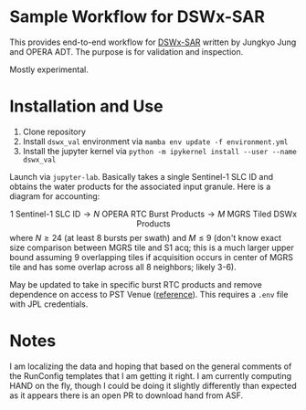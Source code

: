 # Sample Workflow for DSWx-SAR

This provides end-to-end workflow for [DSWx-SAR](https://github.com/opera-adt/DSWX-SAR/tree/main) written by Jungkyo Jung and OPERA ADT. The purpose is for validation and inspection.

Mostly experimental.

# Installation and Use

1. Clone repository
2. Install `dswx_val` environment via `mamba env update -f environment.yml`
3. Install the jupyter kernel via `python -m ipykernel install --user --name dswx_val`

Launch via `jupyter-lab`. Basically takes a single Sentinel-1 SLC ID and obtains the water products for the associated input granule. Here is a diagram for accounting:

$$
1 \textrm{ Sentinel-1 SLC ID} \longrightarrow N \textrm{ OPERA RTC Burst Products} \longrightarrow M \textrm{ MGRS Tiled DSWx Products}
$$
where $N\geq24$ (at least 8 bursts per swath) and $M \leq 9$ (don't know exact size comparison between MGRS tile and S1 acq; this is a much larger upper bound assuming 9 overlapping tiles if acquisition occurs in center of MGRS tile and has some overlap across all 8 neighbors; likely 3-6).

May be updated to take in specific burst RTC products and remove dependence on access to PST Venue ([reference](https://github.com/OPERA-Cal-Val/DSWx-Requirement-Verification#setup-for-validation-table-generation)). This requires a `.env` file with JPL credentials.


# Notes

I am localizing the data and hoping that based on the general comments of the RunConfig templates that I am getting it right. I am currently computing HAND on the fly, though I could be doing it slightly differently than expected as it appears there is an open PR to download hand from ASF.
